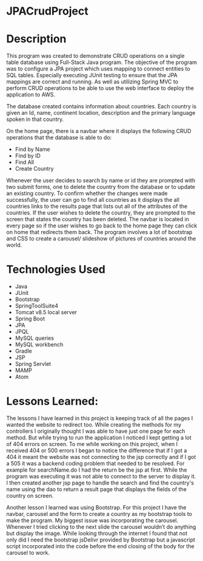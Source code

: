 # JPACrudProject
# Description
This program was created to demonstrate CRUD operations on a single table database using Full-Stack
Java program. The objective of the program was to configure a JPA project which uses mapping to
connect entities to SQL tables. Especially executing JUnit testing to ensure that the JPA mappings are
correct and running. As well as utilizing Spring MVC to perform CRUD operations to be able to use the
web interface to deploy the application to AWS.

The database created contains information about countries. Each country is given an Id, name,
continent location, description and the primary language spoken in that country.

On the home page, there is a navbar where it displays the following CRUD operations that the database
is able to do:

- Find by Name
- Find by ID
- Find All
- Create Country

Whenever the user decides to search by name or id they are prompted with two submit forms, one to
delete the country from the database or to update an existing country. To confirm whether the changes
were made successfully, the  user can go to find all countries as it displays the all countries links
to the results page that lists out all of the attributes of the countries. If the user wishes to
delete the country, they are prompted to the screen that states the country has been deleted. The
navbar is located in every page so if the user wishes to go back to the home page they can click on
home that redirects them back. The program involves a lot of bootstrap and CSS to create a carousel/
slideshow of pictures of countries around the world.




# Technologies Used
- Java
- JUnit
- Bootstrap
- SpringToolSuite4
- Tomcat v8.5 local server
- Spring Boot
- JPA
- JPQL
- MySQL queries
- MySQL workbench
- Gradle
- JSP
- Spring Servlet
- MAMP
- Atom


# Lessons Learned:
The lessons I have learned in this project is keeping track of all the pages I wanted the website to
redirect too. While creating the methods for my controllers I originally thought I was able to have
just one page for each method. But while trying to run the application I noticed I kept getting a lot
of 404 errors on screen. To me while working on this project, when I received 404 or 500 errors I
began to notice the difference that if I got a 404 it meant the website was not connecting to the jsp
correctly and if I got a 505 it was a backend coding problem that needed to be resolved. For example
for searchName.do I had the return be the jsp at first. While the program was executing it was not
able to connect to the server to display it. I then created another jsp page to handle the search and
find the country's name using the dao to return a result page that displays the fields of the country
on screen.

Another lesson I learned was using Bootstrap. For this project I have the navbar, carousel and the
form to create a country as my bootstrap tools to make the program. My biggest issue was incorporating
the carousel. Whenever I tried clicking to the next slide the carousel wouldn’t do anything but
display the image. While looking through the internet I found that not only did I need the bootstrap
jsDelivr provided by Bootstrap but a javascript script incorporated into the code before the end
closing of the body for the carousel to work.

